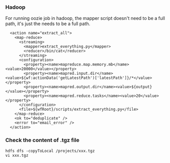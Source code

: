 ### Hadoop

For running oozie job in hadoop, the mapper script doesn't need to be a full path, it's just the <file> needs to be a full path. 

```
  <action name="extract_all">
    <map-reduce>
      <streaming>
        <mapper>extract_everything.py</mapper>
        <reducer>/bin/cat</reducer>
      </streaming>
      <configuration>
        <property><name>mapreduce.map.memory.mb</name><value>20000</value></property>
        <property><name>mapred.input.dir</name><value>${wf:actionData('getLatestPath')['latestPath']}/*</value></property>
        <property><name>mapred.output.dir</name><value>${output}</value></property>
        <property><name>mapred.reduce.tasks</name><value>20</value></property>
      </configuration>
      <file>${wfRoot}/scripts/extract_everything.py</file>
    </map-reduce>
    <ok to="deduplicate" />
    <error to="email_error" />
  </action>
```

### Check the content of .tgz file

```
hdfs dfs -copyToLocal /projects/xxx.tgz
vi xxx.tgz
```
